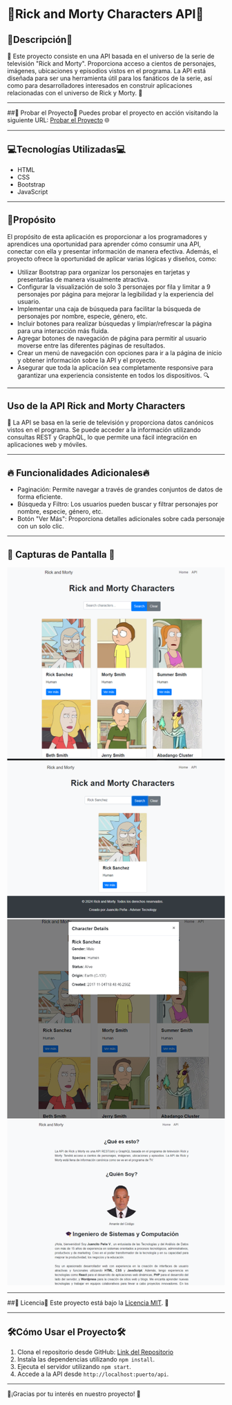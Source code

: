 # 🌟Rick and Morty Characters API🌟

## 📝Descripción📝
🌟 Este proyecto consiste en una API basada en el universo de la serie de televisión "Rick and Morty". Proporciona acceso a cientos de personajes, imágenes, ubicaciones y episodios vistos en el programa. La API está diseñada para ser una herramienta útil para los fanáticos de la serie, así como para desarrolladores interesados en construir aplicaciones relacionadas con el universo de Rick y Morty. 🚀

---

##🚀 Probar el Proyecto🚀
Puedes probar el proyecto en acción visitando la siguiente URL: [Probar el Proyecto](https://juancitopena.github.io/Rick-and-Morty-Characters-API/index.html) 🌐

---

## 💻Tecnologías Utilizadas💻
- HTML
- CSS
- Bootstrap
- JavaScript

---

## 🎯Propósito
 El propósito de esta aplicación es proporcionar a los programadores y aprendices una oportunidad para aprender cómo consumir una API, conectar con ella y presentar información de manera efectiva. Además, el proyecto ofrece la oportunidad de aplicar varias lógicas y diseños, como:

- Utilizar Bootstrap para organizar los personajes en tarjetas y presentarlas de manera visualmente atractiva.
- Configurar la visualización de solo 3 personajes por fila y limitar a 9 personajes por página para mejorar la legibilidad y la experiencia del usuario.
- Implementar una caja de búsqueda para facilitar la búsqueda de personajes por nombre, especie, género, etc.
- Incluir botones para realizar búsquedas y limpiar/refrescar la página para una interacción más fluida.
- Agregar botones de navegación de página para permitir al usuario moverse entre las diferentes páginas de resultados.
- Crear un menú de navegación con opciones para ir a la página de inicio y obtener información sobre la API y el proyecto.
- Asegurar que toda la aplicación sea completamente responsive para garantizar una experiencia consistente en todos los dispositivos. 🔍

---

## Uso de la API Rick and Morty Characters
📡 La API se basa en la serie de televisión y proporciona datos canónicos vistos en el programa. Se puede acceder a la información utilizando consultas REST y GraphQL, lo que permite una fácil integración en aplicaciones web y móviles.

---

## 🔥 Funcionalidades Adicionales🔥

- Paginación: Permite navegar a través de grandes conjuntos de datos de forma eficiente.
- Búsqueda y Filtro: Los usuarios pueden buscar y filtrar personajes por nombre, especie, género, etc.
- Botón "Ver Más": Proporciona detalles adicionales sobre cada personaje con un solo clic.

---

## 📸 Capturas de Pantalla 📸
![Captura de pantalla 1](Ricy1.png)
![Captura de pantalla 2](Rick2.png)
![Captura de pantalla 3](Rick3.png)
![Captura de pantalla 4](Rick4.png)

---

##📝 Licencia📝
Este proyecto está bajo la [Licencia MIT](https://opensource.org/licenses/MIT). 📄

---

## 🛠️Cómo Usar el Proyecto🛠️
1. Clona el repositorio desde GitHub: [Link del Repositorio](https://github.com/JUANCITOPENA/Rick-and-Morty-Characters-API)
2. Instala las dependencias utilizando `npm install`.
3. Ejecuta el servidor utilizando `npm start`.
4. Accede a la API desde `http://localhost:puerto/api`.

---

🙌¡Gracias por tu interés en nuestro proyecto! 🙌
